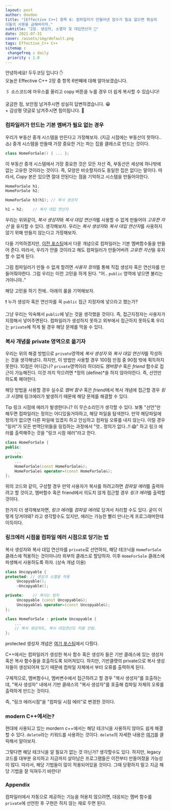 ```yaml
---
layout: post
author: doodoo
title: "[Effective C++] 항목 6: 컴파일러가 만들어낸 함수가 필요 없으면 확실히
이들의 사용을 금해버리자."
subtitle: "2장. 생성자, 소멸자 및 대입연산자 🎺"
date: 2021-07-31
cover: /assets/img/default.png
tags: Effective_C++ C++
sitemap :
 changefreq : daily
 priority : 1.0
---
```

안녕하세요! <span class="doodoo">두두코딩</span> 입니다 ✋ <br>
오늘은 Effective C++ 2장 중 항목 6번째에 대해 알아보겠습니다.

🖇 소스코드에 마우스를 올리고 <span class="tip">copy</span> 버튼을 누를 경우 더 쉽게 복사할 수 있습니다!

궁금한 점, 보안점 남겨주시면 성실히 답변하겠습니다. 😁 <br>
\+ 감상평 댓글로 남겨주시면 힘이됩니다. 🙇

### 컴파일러가 만드는 기본 멤버가 필요 없는 경우
우리가 부동산 중개 시스템을 만든다고 가정해보자. (지금 시점에는 부동산이 핫하다.. ♨) 중개 시스템을 만들때 가장 중요한 거는 파는 집을 클래스로 만드는 것이다.

```cpp
class HomeForSale() { ... };
```

이 부동산 중개 시스템에서 가장 중요한 것은 모든 자산 즉, 부동산은 세상에
하나밖에 없는 고유한 것이라는 것이다. 즉, 모양은 비슷할지라도 동일한 집은 없다는
말이다. 따라서, *Copy* 본은 있으면 절대 안된다는 점을 기억하고 시스템을
만들어야한다.

```cpp
HomeForSale h1;
HomeForSale h2;

HomeForSale h3(h1);	// 복사 생성자

h1 = h2;	// 복사 대입 연산자
```

우리는 위와같이, *복사 생성자*와 *복사 대입 연산자*를 사용할 수 없게 만들어야
*고유한 자산* 을 유지할 수 있다. 생각해보자. 우리는 *복사 생성자*와 *복사 대입
연산자*를 사용하지 않기 위해 만들지 않는다고 가정해보자.

다들 기억하겠지만, [이전 포스팅](https://0xd00d00.github.io/2021/07/29/effective_10.html)에서 다룬 개념으로 컴파일러는 기본 멤버함수들을 만들어 준다. 따라서, 우리가 안쓸 것이라고 해도 컴파일러가 만들어버려 *고유한 자산*을 유지할 수 없게 된다.

그럼 컴파일러가 만들 수 없게 할려면 *사용자 정의*를 통해 직접 생성자 혹은
연산자를 만들어줘야한다. 그럼 우리는 이런 고민을 하게 된다. "어.. `public`
영역에 넣으면 불리는거아니야.."

해당 고민을 하기 전에.. 아래의 룰을 기억해보자.

❗ 누가 생성자 혹은 연산자를 꼭 `public` 접근 지정자에 넣으라고 했는가?

그냥 우리는 익숙해서 `public`에 넣는 것을 생각했을 것이다. 즉, 접근지정자는
사용자가 지정해서 넣어주면된다. 컴파일러가 생성하지 못하고 외부에서 접근하지
못하도록 우리는 `private`에 적게 될 경우 해당 문제를 막을 수 있다.

### 복사 개념을 private 영역으로 옮기자
우리는 위의 해결 방법으로 `private`영역에 *복사 생성자* 와 *복사 대입 연산자*를
작성하는 것을 생각해냈다. 하지만, 이 방법만 사용할 경우 100점 만점 중 90점 밖에
획득하지 못한다. 10점은 어디갔나? `private`영역이라 하더라도 *멤버함수* 혹은
*friend* 함수로 접근이 가능해진다. 이것 까지 막으려면 *정의 (define)*을 하지
않아야한다. 즉, 선언만 하도록 해야한다.

해당 방법을 사용할 경우 실수로 *멤버 함수* 혹은 *friend*에서 복사 개념에 접근할
경우 *링크 시점*에 링크에러가 발생하기 때문에 해당 문제를 해결할 수 있다.

<span class="tip">Tip</span> 링크 시점에 에러가 발생한다니? 이 무슨소리인가
생각할 수 있다. 보통 "선언"만 해두면 컴파일러는 정의는 어디있을거야하고, 해당
파일을 탐색한다. 만약 해당파일에 정의가 없으면 다른 파일에 있겠지 하고 안심하고
컴파일 오류를 내지 않는다. 이럴 경우 "링커"가 모든 번역단위들을 링킹하는
과정에서 "엇.. 정의가 없다..!! 😱" 하고 링크 에러를 출력해주는 것을 "링크 시점
에러"라고 한다.

```cpp
class HomeForSale {
public:
	...
private:
	...
	HomeForSale(const HomeForSale&);
	HomeForSale& operator=(const HomeForSale&);
};
```

위의 코드와 같이, 구성할 경우 만약 사용자가 복사를 하려고하면 *컴파일 에러*를
출력하려고 할 것이고, 멤버함수 혹은 friend에서 의도치 않게 접근할 경우 *링크
에러*를 출력할 것이다.

한가지 더 생각해보자면, *링크 에러*를 *컴파일 에러*로 당겨서 처리할 수도 있다.
굳이 이렇게 당겨야돼? 라고 생각할수도 있지만, 에러는 가능한 빨리 만나는게
프로그래머한테 이득이다.

### 링크에러 시점을 컴파일 에러 시점으로 당기는 법
복사 생성자와 복사 대입 연산자를 `private`로 선언하되, 해당 테크닉을
`HomeForSale` 클래스에 적용하는 것이아니라 외부의 클래스로 할당하자. 이후
`HomeForSale` 클래스에 파생해서 사용하도록 하자. (상속 개념 이용)

```cpp
class Uncopyable {
protected: // 생성과 소멸을 허용
	 Uncopyable();
	 ~Uncopyable();

private:	// 복사는 방지
	 Uncopyable (const Uncopyable&);
	 Uncopyable& operator=(const Uncopyable&);
};

class HomeForSale : private Uncopyable {
	...
	// 복사 생성자도, 복사 대입연산도 허용 안됨.
};
```

protected 생성자 개념은 [여기 포스팅](http://localhost:4000/2021/07/11/design_pattern_2.html)에서 다뤘다.

C++에서는 컴파일러가 생성한 복사 함수 혹은 생성자 들은 기반 클래스에 있는 생성자 혹은 복사 함수들을 호출하도록 되어져있다. 하지만, 기반클랫의 private으로 복사 생성자들이 생성되어져 있기 때문에 컴파일 자체에서 부터 오류를 출력하게 된다.

구체적으로, 멤버함수나, 멤버변수에서 접근하려고 할 경우 "복사 생성자"를 호출하는데, "복사 생성자" 내에서 기반 클래스의 "복사 생성자"를 호출해 컴파일 자체의 오류를 출력하게 만드는 것이다.

즉, "링크 에러시점"을 "컴파일 시점 에러"로 변경한 것이다.

### modern C++에서는?
현대에 사용되고 있는 mordern c++에서는 해당 테크닉을 사용하지 않아도 쉽게 해결
할 수 있다. `delete`라는 키워드를 사용하는 것이다. `delete`의 자세한 내용은
[여기](https://0xd00d00.github.io/2021/07/30/cpp_delete.html)를 클릭해서
알아보자.

그렇다면 해당 테크닉을 알 필요가 없는 것 아닌가? 생각할수도 있다. 하지만, legacy
코드를 대부분 유지하고 지금까지 살아남은 프로그램들은 이전부터 만들어졌을
가능성이 많다. 따라서, 해당 기법들이 많이 적용되어있을 것이다. 그때 당황하지
말고 지금 해당 기법을 잘 익혀두기 바란다!

### Appendix
컴파일러에서 자동으로 제공하는 기능을 허용치 않으려면, 대응되는 멤버 함수를
`private`에 선언한 후 구현은 하지 않는 채로 두면 된다.
